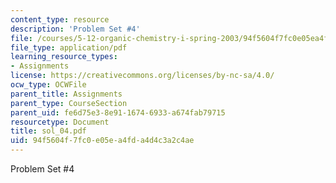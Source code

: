```yaml
---
content_type: resource
description: 'Problem Set #4'
file: /courses/5-12-organic-chemistry-i-spring-2003/94f5604f7fc0e05ea4fda4d4c3a2c4ae_sol_04.pdf
file_type: application/pdf
learning_resource_types:
- Assignments
license: https://creativecommons.org/licenses/by-nc-sa/4.0/
ocw_type: OCWFile
parent_title: Assignments
parent_type: CourseSection
parent_uid: fe6d75e3-8e91-1674-6933-a674fab79715
resourcetype: Document
title: sol_04.pdf
uid: 94f5604f-7fc0-e05e-a4fd-a4d4c3a2c4ae
---
```

Problem Set #4